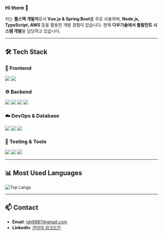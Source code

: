 ### Hi there 👋

저는 **풀스택 개발자**로서 **Vue.js & Spring Boot**를 주로 사용하며, **Node.js, TypeScript, AWS** 등을 활용한 개발 경험이 있습니다.
현재 **다우기술에서 풀필먼트 시스템 개발**을 담당하고 있습니다.

---

## 🛠 Tech Stack

### 🚀 Frontend
<img src="https://img.shields.io/badge/Vue.js-4FC08D?style=for-the-badge&logo=vue.js&logoColor=white"/> <img src="https://img.shields.io/badge/Vuetify-1867C0?style=for-the-badge&logo=vuetify&logoColor=white"/>

### ⚙️ Backend
<img src="https://img.shields.io/badge/SpringBoot-6DB33F?style=for-the-badge&logo=springboot&logoColor=white"/> <img src="https://img.shields.io/badge/Node.js-339933?style=for-the-badge&logo=node.js&logoColor=white"/> <img src="https://img.shields.io/badge/Express.js-000000?style=for-the-badge&logo=express&logoColor=white"/> <img src="https://img.shields.io/badge/NestJS-E0234E?style=for-the-badge&logo=nestjs&logoColor=white"/>


### ☁️ DevOps & Database
<img src="https://img.shields.io/badge/AWS-232F3E?style=for-the-badge&logo=amazonaws&logoColor=white"/> <img src="https://img.shields.io/badge/MySQL-4479A1?style=for-the-badge&logo=mysql&logoColor=white"/> <img src="https://img.shields.io/badge/PostgreSQL-336791?style=for-the-badge&logo=postgresql&logoColor=white"/> 

### 🧪 Testing & Tools
<img src="https://img.shields.io/badge/JUnit-25A162?style=for-the-badge&logo=junit5&logoColor=white"/> <img src="https://img.shields.io/badge/Vite-646CFF?style=for-the-badge&logo=vite&logoColor=white"/> <img src="https://img.shields.io/badge/pnpm-F69220?style=for-the-badge&logo=pnpm&logoColor=white"/>

---

## 📊 Most Used Languages
![Top Langs](https://github-readme-stats.vercel.app/api/top-langs/?username=kwan2&layout=compact&theme=dracula)

---

## 📫 Contact
- **Email**: jgh9987@gmail.com
- **LinkedIn**: [관이의 링크드인](https://www.linkedin.com/in/%EA%B4%80%ED%9D%AC-%EC%A0%95-b49a5a301)

